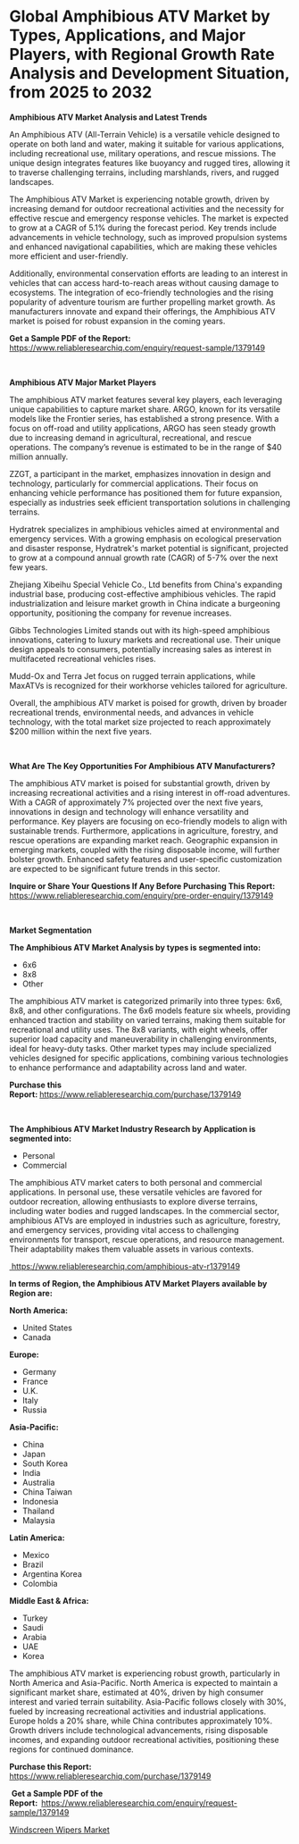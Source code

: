 <p><h1>Global Amphibious ATV Market by Types, Applications, and Major Players, with Regional Growth Rate Analysis and Development Situation, from 2025 to 2032</h1></p><p><strong>Amphibious ATV Market Analysis and Latest Trends</strong></p>
<p><p>An Amphibious ATV (All-Terrain Vehicle) is a versatile vehicle designed to operate on both land and water, making it suitable for various applications, including recreational use, military operations, and rescue missions. The unique design integrates features like buoyancy and rugged tires, allowing it to traverse challenging terrains, including marshlands, rivers, and rugged landscapes.</p><p>The Amphibious ATV Market is experiencing notable growth, driven by increasing demand for outdoor recreational activities and the necessity for effective rescue and emergency response vehicles. The market is expected to grow at a CAGR of 5.1% during the forecast period. Key trends include advancements in vehicle technology, such as improved propulsion systems and enhanced navigational capabilities, which are making these vehicles more efficient and user-friendly. </p><p>Additionally, environmental conservation efforts are leading to an interest in vehicles that can access hard-to-reach areas without causing damage to ecosystems. The integration of eco-friendly technologies and the rising popularity of adventure tourism are further propelling market growth. As manufacturers innovate and expand their offerings, the Amphibious ATV market is poised for robust expansion in the coming years.</p></p>
<p><strong>Get a Sample PDF of the Report:&nbsp;</strong> <a href="https://www.reliableresearchiq.com/enquiry/request-sample/1379149?utm_campaign=2285&utm_medium=2&utm_source=Github&utm_content=ia&utm_term=30032025&utm_id=amphibious-atv">https://www.reliableresearchiq.com/enquiry/request-sample/1379149</a></p>
<p>&nbsp;</p>
<p><strong>Amphibious ATV Major Market Players</strong></p>
<p><p>The amphibious ATV market features several key players, each leveraging unique capabilities to capture market share. ARGO, known for its versatile models like the Frontier series, has established a strong presence. With a focus on off-road and utility applications, ARGO has seen steady growth due to increasing demand in agricultural, recreational, and rescue operations. The company’s revenue is estimated to be in the range of $40 million annually.</p><p>ZZGT, a participant in the market, emphasizes innovation in design and technology, particularly for commercial applications. Their focus on enhancing vehicle performance has positioned them for future expansion, especially as industries seek efficient transportation solutions in challenging terrains.</p><p>Hydratrek specializes in amphibious vehicles aimed at environmental and emergency services. With a growing emphasis on ecological preservation and disaster response, Hydratrek's market potential is significant, projected to grow at a compound annual growth rate (CAGR) of 5-7% over the next few years.</p><p>Zhejiang Xibeihu Special Vehicle Co., Ltd benefits from China's expanding industrial base, producing cost-effective amphibious vehicles. The rapid industrialization and leisure market growth in China indicate a burgeoning opportunity, positioning the company for revenue increases.</p><p>Gibbs Technologies Limited stands out with its high-speed amphibious innovations, catering to luxury markets and recreational use. Their unique design appeals to consumers, potentially increasing sales as interest in multifaceted recreational vehicles rises.</p><p>Mudd-Ox and Terra Jet focus on rugged terrain applications, while MaxATVs is recognized for their workhorse vehicles tailored for agriculture. </p><p>Overall, the amphibious ATV market is poised for growth, driven by broader recreational trends, environmental needs, and advances in vehicle technology, with the total market size projected to reach approximately $200 million within the next five years.</p></p>
<p>&nbsp;</p>
<p><strong>What Are The Key Opportunities For Amphibious ATV Manufacturers?</strong></p>
<p><p>The amphibious ATV market is poised for substantial growth, driven by increasing recreational activities and a rising interest in off-road adventures. With a CAGR of approximately 7% projected over the next five years, innovations in design and technology will enhance versatility and performance. Key players are focusing on eco-friendly models to align with sustainable trends. Furthermore, applications in agriculture, forestry, and rescue operations are expanding market reach. Geographic expansion in emerging markets, coupled with the rising disposable income, will further bolster growth. Enhanced safety features and user-specific customization are expected to be significant future trends in this sector.</p></p>
<p><strong>Inquire or Share Your Questions If Any Before Purchasing This Report:</strong> <a href="https://www.reliableresearchiq.com/enquiry/pre-order-enquiry/1379149?utm_campaign=2285&utm_medium=2&utm_source=Github&utm_content=ia&utm_term=30032025&utm_id=amphibious-atv">https://www.reliableresearchiq.com/enquiry/pre-order-enquiry/1379149</a></p>
<p>&nbsp;</p>
<p><strong>Market Segmentation</strong></p>
<p><strong>The Amphibious ATV Market Analysis by types is segmented into:</strong></p>
<p><ul><li>6x6</li><li>8x8</li><li>Other</li></ul></p>
<p><p>The amphibious ATV market is categorized primarily into three types: 6x6, 8x8, and other configurations. The 6x6 models feature six wheels, providing enhanced traction and stability on varied terrains, making them suitable for recreational and utility uses. The 8x8 variants, with eight wheels, offer superior load capacity and maneuverability in challenging environments, ideal for heavy-duty tasks. Other market types may include specialized vehicles designed for specific applications, combining various technologies to enhance performance and adaptability across land and water.</p></p>
<p><strong>Purchase this Report:&nbsp;</strong><a href="https://www.reliableresearchiq.com/purchase/1379149?utm_campaign=2285&utm_medium=2&utm_source=Github&utm_content=ia&utm_term=30032025&utm_id=amphibious-atv">https://www.reliableresearchiq.com/purchase/1379149</a></p>
<p>&nbsp;</p>
<p><strong>The Amphibious ATV Market Industry Research by Application is segmented into:</strong></p>
<p><ul><li>Personal</li><li>Commercial</li></ul></p>
<p><p>The amphibious ATV market caters to both personal and commercial applications. In personal use, these versatile vehicles are favored for outdoor recreation, allowing enthusiasts to explore diverse terrains, including water bodies and rugged landscapes. In the commercial sector, amphibious ATVs are employed in industries such as agriculture, forestry, and emergency services, providing vital access to challenging environments for transport, rescue operations, and resource management. Their adaptability makes them valuable assets in various contexts.</p></p>
<p><a href="https://www.reliableresearchiq.com/amphibious-atv-r1379149?utm_campaign=2285&utm_medium=2&utm_source=Github&utm_content=ia&utm_term=30032025&utm_id=amphibious-atv">&nbsp;https://www.reliableresearchiq.com/amphibious-atv-r1379149</a></p>
<p><strong>In terms of Region, the Amphibious ATV Market Players available by Region are:</strong></p>
<p>
    <p> <strong> North America: </strong>
        <ul>
            <li>United States</li>
            <li>Canada</li>
        </ul>
        </p> 
    <p> <strong> Europe: </strong>
        <ul>
            <li>Germany</li>
            <li>France</li>
            <li>U.K.</li>
            <li>Italy</li>
            <li>Russia</li>
        </ul>
        </p> 
    <p> <strong> Asia-Pacific: </strong>
        <ul>
            <li>China</li>
            <li>Japan</li>
            <li>South Korea</li>
            <li>India</li>
            <li>Australia</li>
            <li>China Taiwan</li>
            <li>Indonesia</li>
            <li>Thailand</li>
            <li>Malaysia</li>
        </ul>
        </p> 
    <p> <strong> Latin America: </strong>
        <ul>
            <li>Mexico</li>
            <li>Brazil</li>
            <li>Argentina Korea</li>
            <li>Colombia</li>
        </ul>
        </p> 
    <p> <strong> Middle East & Africa: </strong>
        <ul>
            <li>Turkey</li>
            <li>Saudi</li>
            <li>Arabia</li>
            <li>UAE</li>
            <li>Korea</li>
        </ul>
    </p>
    </p>
<p><p>The amphibious ATV market is experiencing robust growth, particularly in North America and Asia-Pacific. North America is expected to maintain a significant market share, estimated at 40%, driven by high consumer interest and varied terrain suitability. Asia-Pacific follows closely with 30%, fueled by increasing recreational activities and industrial applications. Europe holds a 20% share, while China contributes approximately 10%. Growth drivers include technological advancements, rising disposable incomes, and expanding outdoor recreational activities, positioning these regions for continued dominance.</p></p>
<p><strong>Purchase this Report: </strong><a href="https://www.reliableresearchiq.com/purchase/1379149?utm_campaign=2285&utm_medium=2&utm_source=Github&utm_content=ia&utm_term=30032025&utm_id=amphibious-atv">https://www.reliableresearchiq.com/purchase/1379149</a></p>
<p>&nbsp;<strong>Get a Sample PDF of the Report:&nbsp;&nbsp;</strong><a href="https://www.reliableresearchiq.com/enquiry/request-sample/1379149?utm_campaign=2285&utm_medium=2&utm_source=Github&utm_content=ia&utm_term=30032025&utm_id=amphibious-atv">https://www.reliableresearchiq.com/enquiry/request-sample/1379149</a></p>
<p><strong></strong></p>
<p><p><a href="https://github.com/leopardmicheal7019/Market-Research-Report-List-1/blob/main/windscreen-wipers-market.md?utm_campaign=2285&utm_medium=2&utm_source=Github&utm_content=ia&utm_term=30032025&utm_id=amphibious-atv">Windscreen Wipers Market</a></p></p>